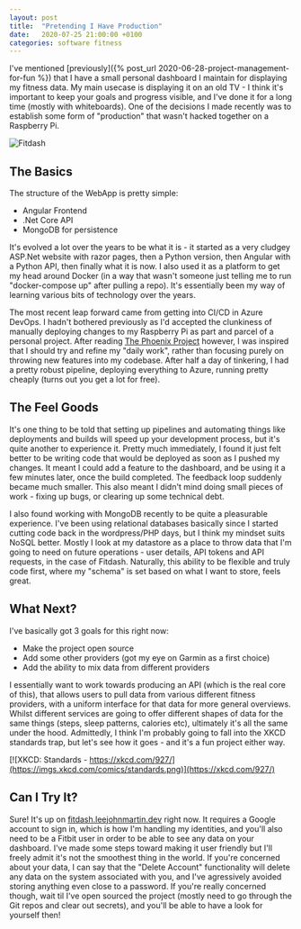 ```yaml
---
layout: post
title:  "Pretending I Have Production"
date:   2020-07-25 21:00:00 +0100
categories: software fitness
---
```


I've mentioned [previously]({% post_url 2020-06-28-project-management-for-fun %}) that I have a small personal dashboard I maintain for displaying my fitness data. My main usecase is displaying it on an old TV - I think it's important to keep your goals and progress visible, and I've done it for a long time (mostly with whiteboards). One of the decisions I made recently was to establish some form of "production" that wasn't hacked together on a Raspberry Pi.

![Fitdash](/images/2020-07-25-fitdash.png)

## The Basics

The structure of the WebApp is pretty simple:

- Angular Frontend
- .Net Core API
- MongoDB for persistence 

It's evolved a lot over the years to be what it is - it started as a very cludgey ASP.Net website with razor pages, then a Python version, then Angular with a Python API, then finally what it is now. I also used it as a platform to get my head around Docker (in a way that wasn't someone just telling me to run "docker-compose up" after pulling a repo). It's essentially been my way of learning various bits of technology over the years.

The most recent leap forward came from getting into CI/CD in Azure DevOps. I hadn't bothered previously as I'd accepted the clunkiness of manually deploying changes to my Raspberry Pi as part and parcel of a personal project. After reading [The Phoenix Project](https://www.goodreads.com/book/show/17255186-the-phoenix-project) however, I was inspired that I should try and refine my "daily work", rather than focusing purely on throwing new features into my codebase. After half a day of tinkering, I had a pretty robust pipeline, deploying everything to Azure, running pretty cheaply (turns out you get a lot for free).

## The Feel Goods

It's one thing to be told that setting up pipelines and automating things like deployments and builds will speed up your development process, but it's quite another to experience it. Pretty much immediately, I found it just felt better to be writing code that would be deployed as soon as I pushed my changes. It meant I could add a feature to the dashboard, and be using it a few minutes later, once the build completed. The feedback loop suddenly became much smaller. This also meant I didn't mind doing small pieces of work - fixing up bugs, or clearing up some technical debt. 

I also found working with MongoDB recently to be quite a pleasurable experience. I've been using relational databases basically since I started cutting code back in the wordpress/PHP days, but I think my mindset suits NoSQL better. Mostly I look at my datastore as a place to throw data that I'm going to need on future operations - user details, API tokens and API requests, in the case of Fitdash. Naturally, this ability to be flexible and truly code first, where my "schema" is set based on what I want to store, feels great.

## What Next?
I've basically got 3 goals for this right now:

- Make the project open source
- Add some other providers (got my eye on Garmin as a first choice)
- Add the ability to mix data from different providers

I essentially want to work towards producing an API (which is the real core of this), that allows users to pull data from various different fitness providers, with a uniform interface for that data for more general overviews. Whilst different services are going to offer different shapes of data for the same things (steps, sleep patterns, calories etc), ultimately it's all the same under the hood. Admittedly, I think I'm probably going to fall into the XKCD standards trap, but let's see how it goes - and it's a fun project either way.

[![XKCD: Standards - https://xkcd.com/927/](https://imgs.xkcd.com/comics/standards.png)](https://xkcd.com/927/)

## Can I Try It?

Sure! It's up on [fitdash.leejohnmartin.dev](https://fitdash.leejohnmartin.dev/) right now. It requires a Google account to sign in, which is how I'm handling my identities, and you'll also need to be a Fitbit user in order to be able to see any data on your dashboard. I've made some steps toward making it user friendly but I'll freely admit it's not the smoothest thing in the world. If you're concerned about your data, I can say that the "Delete Account" functionality will delete any data on the system associated with you, and I've agressively avoided storing anything even close to a password. If you're really concerned though, wait til I've open sourced the project (mostly need to go through the Git repos and clear out secrets), and you'll be able to have a look for yourself then!